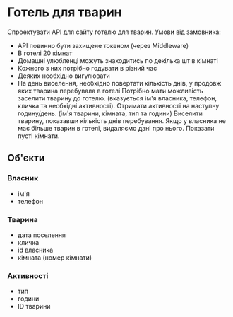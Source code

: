 # Готель для тварин
Спроектувати API для сайту готелю для тварин.
Умови від замовника:
- API повинно бути захищене токеном (через Middleware)
- В готелі 20 кімнат
- Домашні улюбленці можуть знаходитись по декілька шт в кімнаті
- Кожного з них потрібно годувати в різний час
- Деяких необхідно вигулювати
- На день виселення, необхідно повертати кількість днів, у продовж яких тварина
  перебувала в готелі
  Потрібно мати можливість заселити тварину до готелю. (вказується ім'я власника,
  телефон, кличка та необхідні активності).
  Отримати активності на наступну годину/день. (ім'я тварини, кімната, тип та години)
  Виселити тварину, показавши кількість днів перебування. Якщо у власника не має
  більше тварин в готелі, видаляємо дані про нього.
  Показати пусті кімнати.
## Об'єкти
### Власник
- ім'я
- телефон
### Тварина
- дата поселення
- кличка
- id власника
- кімната (номер кімнати)
### Активності
- тип
- години
- ID тварини